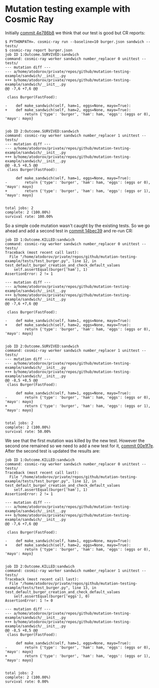 Mutation testing example with Cosmic Ray
========================================

Initially
[commit 4e786b8](https://github.com/atodorov/mutation-testing-example/commit/4e786b8afedb07a91bbc5c482e109bfe3a8957a7)
we think that our test is good but CR reports:

```
$ PYTHONPATH=. cosmic-ray run --baseline=10 burger.json sandwich -- tests/
$ cosmic-ray report burger.json 
job ID 1:Outcome.SURVIVED:sandwich
command: cosmic-ray worker sandwich number_replacer 0 unittest -- tests/
--- mutation diff ---
--- a/home/atodorov/private/repos/github/mutation-testing-example/sandwich/__init__.py
+++ b/home/atodorov/private/repos/github/mutation-testing-example/sandwich/__init__.py
@@ -7,6 +7,6 @@
 
 class Burger(FastFood):
 
-    def make_sandwich(self, ham=1, eggs=None, mayo=True):
+    def make_sandwich(self, ham=2, eggs=None, mayo=True):
         return {'type': 'burger', 'ham': ham, 'eggs': (eggs or 0), 'mayo': mayo}
 

job ID 2:Outcome.SURVIVED:sandwich
command: cosmic-ray worker sandwich number_replacer 1 unittest -- tests/
--- mutation diff ---
--- a/home/atodorov/private/repos/github/mutation-testing-example/sandwich/__init__.py
+++ b/home/atodorov/private/repos/github/mutation-testing-example/sandwich/__init__.py
@@ -8,5 +8,5 @@
 class Burger(FastFood):
 
     def make_sandwich(self, ham=1, eggs=None, mayo=True):
-        return {'type': 'burger', 'ham': ham, 'eggs': (eggs or 0), 'mayo': mayo}
+        return {'type': 'burger', 'ham': ham, 'eggs': (eggs or 1), 'mayo': mayo}
 

total jobs: 2
complete: 2 (100.00%)
survival rate: 100.00%
```


So a simple code mutation wasn't caught by the existing tests. So we go ahead and
add a second test in
[commit 14bec39](https://github.com/atodorov/mutation-testing-example/commit/14bec3935feaa76fb2061d23fc76157531856a30)
and re-run CR:

```
job ID 1:Outcome.KILLED:sandwich
command: cosmic-ray worker sandwich number_replacer 0 unittest -- tests/
Traceback (most recent call last):
  File "/home/atodorov/private/repos/github/mutation-testing-example/tests/test_burger.py", line 12, in test_default_burger_creation_and_check_default_values
    self.assertEqual(burger['ham'], 1)
AssertionError: 2 != 1

--- mutation diff ---
--- a/home/atodorov/private/repos/github/mutation-testing-example/sandwich/__init__.py
+++ b/home/atodorov/private/repos/github/mutation-testing-example/sandwich/__init__.py
@@ -7,6 +7,6 @@
 
 class Burger(FastFood):
 
-    def make_sandwich(self, ham=1, eggs=None, mayo=True):
+    def make_sandwich(self, ham=2, eggs=None, mayo=True):
         return {'type': 'burger', 'ham': ham, 'eggs': (eggs or 0), 'mayo': mayo}
 

job ID 2:Outcome.SURVIVED:sandwich
command: cosmic-ray worker sandwich number_replacer 1 unittest -- tests/
--- mutation diff ---
--- a/home/atodorov/private/repos/github/mutation-testing-example/sandwich/__init__.py
+++ b/home/atodorov/private/repos/github/mutation-testing-example/sandwich/__init__.py
@@ -8,5 +8,5 @@
 class Burger(FastFood):
 
     def make_sandwich(self, ham=1, eggs=None, mayo=True):
-        return {'type': 'burger', 'ham': ham, 'eggs': (eggs or 0), 'mayo': mayo}
+        return {'type': 'burger', 'ham': ham, 'eggs': (eggs or 1), 'mayo': mayo}
 

total jobs: 2
complete: 2 (100.00%)
survival rate: 50.00%
```

We see that the first mutation was killed by the new test. However the second one
remained so we need to add a new test for it,
[commit 00e1f7e](https://github.com/atodorov/mutation-testing-example/commit/00e1f7e8fffd32b18bf173a1f89058b44ba1f92c).
After the second test is updated the results are:

```
job ID 1:Outcome.KILLED:sandwich
command: cosmic-ray worker sandwich number_replacer 0 unittest -- tests/
Traceback (most recent call last):
  File "/home/atodorov/private/repos/github/mutation-testing-example/tests/test_burger.py", line 12, in test_default_burger_creation_and_check_default_values
    self.assertEqual(burger['ham'], 1)
AssertionError: 2 != 1

--- mutation diff ---
--- a/home/atodorov/private/repos/github/mutation-testing-example/sandwich/__init__.py
+++ b/home/atodorov/private/repos/github/mutation-testing-example/sandwich/__init__.py
@@ -7,6 +7,6 @@
 
 class Burger(FastFood):
 
-    def make_sandwich(self, ham=1, eggs=None, mayo=True):
+    def make_sandwich(self, ham=2, eggs=None, mayo=True):
         return {'type': 'burger', 'ham': ham, 'eggs': (eggs or 0), 'mayo': mayo}
 

job ID 2:Outcome.KILLED:sandwich
command: cosmic-ray worker sandwich number_replacer 1 unittest -- tests/
Traceback (most recent call last):
  File "/home/atodorov/private/repos/github/mutation-testing-example/tests/test_burger.py", line 13, in test_default_burger_creation_and_check_default_values
    self.assertEqual(burger['eggs'], 0)
AssertionError: 1 != 0

--- mutation diff ---
--- a/home/atodorov/private/repos/github/mutation-testing-example/sandwich/__init__.py
+++ b/home/atodorov/private/repos/github/mutation-testing-example/sandwich/__init__.py
@@ -8,5 +8,5 @@
 class Burger(FastFood):
 
     def make_sandwich(self, ham=1, eggs=None, mayo=True):
-        return {'type': 'burger', 'ham': ham, 'eggs': (eggs or 0), 'mayo': mayo}
+        return {'type': 'burger', 'ham': ham, 'eggs': (eggs or 1), 'mayo': mayo}
 

total jobs: 2
complete: 2 (100.00%)
survival rate: 0.00%
```
